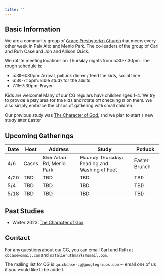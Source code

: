 ```yaml
---
title: ''
---
```


## Basic Information

We are a community group of [Grace Presbyterian Church](https://gracepres.com/) that meets every other week in Palo Alto and Menlo Park. The co-leaders of the group of Carl and Ruth Case and Jon and Allison Quick.

We rotate meeting locations on Thursday nights from 5:30-7:30pm. The rough schedule is:
- 5:30-6:30pm: Arrival, potluck dinner / feed the kids, social time
- 6:30-7:15pm: Bible study for the adults
- 7:15-7:30pm: Prayer

Kids are welcome! Many of our CG regulars have children ages 1-4. We try to provide a play area for the kids and rotate off checking in on them. We also simply embrace the chaos of gathering with small children.

Our previous study was [The Character of God](https://bibleproject.com/explore/category/character-of-god-series/), and we plan to start a new study after Easter.

## Upcoming Gatherings

| Date | Host | Address | Study | Potluck|
|------|------|---------|-------|--------|
| 4/6  | Cases | 855 Arbor Rd, Menlo Park | Maundy Thursday: Reading and Washing of Feet | Easter Brunch |
| 4/20 | TBD | TBD | TBD | TBD |
| 5/4  | TBD | TBD | TBD | TBD |
| 5/18 | TBD | TBD | TBD | TBD |

## Past Studies
- Winter 2023: [The Character of God](https://bibleproject.com/explore/category/character-of-god-series/)

## Contact
For any questions about our CG, you can email Carl and Ruth at `cbcase@gmail.com` and `natalieruthmarks@gmail.com`.

The mailing list for CG is `quickcase-cg@googlegroups.com` -- email one of us if you would like to be added.
